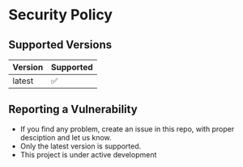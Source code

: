 # Security Policy

## Supported Versions


| Version | Supported          |
| ------- | ------------------ |
| latest   | ✅ |

## Reporting a Vulnerability

- If you find any problem, create an issue in this repo, with proper desciption and let us know. 
- Only the latest version is supported. 
- This project is under active development
